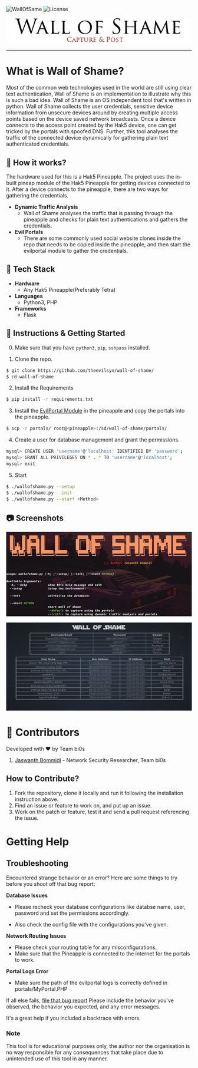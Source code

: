 ![WallOfSame](https://img.shields.io/static/v1?label=Wall%20of%20Shame&message=v1.0&color=RED)
![License](https://img.shields.io/github/license/mashape/apistatus.svg)


<p align="center">

  <img src="./Images/logo.png">
</p>



---


# What is Wall of Shame?
Most of the common web technologies used in the world are still using clear text authentication, Wall of Shame is an implementation to illustrate why this is such a bad idea. Wall of Shame is an OS independent tool that's written in python. Wall of Shame collects the user credentials, sensitive device information from unsecure devices around by creating multiple access points based on the device saved network broadcasts. Once a device connects to the access point created by the Hak5 device, one can get tricked by the portals with spoofed DNS. Further, this tool analyses the traffic of the connected device dynamically for gathering plain text authenticated credentials.


## :book: How it works?
The hardware used for this is a Hak5 Pineapple. The project uses the in-built pineap module of the Hak5 Pineapple for getting devices connected to it. After a device connects to the pineapple, there are two ways for gathering the credentials.
- **Dynamic Traffic Analysis**
  * Wall of Shame analyses the traffic that is passing through the pineapple and checks for plain text authentications and gathers the credentials.
- **Evil Portals**
  * There are some commonly used social website clones inside the repo that needs to be copied inside the pineapple, and then start the evilportal module to gather the credentials.

## :wrench: Tech Stack
- **Hardware**
  * Any Hak5 Pineapple(Preferably Tetra)
- **Languages**
  * Python3, PHP
- **Frameworks**
  * Flask


 ## :minidisc: Instructions & Getting Started

0. Make sure that you have `python3`, `pip`, `sshpass` installed.

1. Clone the repo.
 ```bash
 $ git clone https://github.com/theevilsyn/wall-of-shame/
 $ cd wall-of-Shame
 ```

2. Install the Requirements
```bash
$ pip install -r requirements.txt
```
3. Install the [EvilPortal Module](https://github.com/frozenjava/EvilPortalNano) in the pineapple and copy the portals into the pineapple.
```bash
$ scp -r portals/ root@<pineapple>:/sd/wall-of-shame/portals/
```
4. Create a user for database management and grant the permissions.
```bash
mysql> CREATE USER 'username'@'localhost' IDENTIFIED BY 'password';
mysql> GRANT ALL PRIVILEGES ON * . * TO 'username'@'localhost';
mysql> exit
```

5. Start
```bash
$ ./wallofshame.py --setup
$ ./wallofshame.py --init
$ ./wallofshame.py --start <Method>
```


## :camera: Screenshots

![Screenshot1](./Images/Screenshot1.png)

![Screenshot2](./Images/Screenshot2.png)

# :gem: Contributors
Developed with :hearts: by Team bi0s

1. [Jaswanth Bommidi](https://twitter.com/theevilsyn) - Network Security Researcher, Team bi0s

## How to Contribute?
1. Fork the repository, clone it locally and run it following the installation instruction above.
2. Find an issue or feature to work on, and put up an issue.
3. Work on the patch or feature, test it and send a pull request referencing the issue.


# Getting Help

## Troubleshooting

Encountered strange behavior or an error? Here are some things to try before you
shoot off that bug report:

**Database Issues**
* Please recheck your database configurations like databse name, user, password and set the permissions accordingly.


* Also check the config file with the configurations you've given.

**Network Routing Issues**
* Please check your routing table for any misconfigurations.
* Make sure that the Pineapple is connected to the internet for the portals to work.

**Portal Logs Error**
* Make sure the path of the evilportal logs is correctly defined in portals/MyPortal.PHP


If all else fails, [file that bug report](https://github.com/teambi0s/wall-of-shame/issues/new) Please include the
behavior you've observed, the behavior you expected, and any error messages.

It's a great help if you included a backtrace with errors.

### Note
This tool is for educational purposes only, the author nor the organisation is no way responsible for any consequences that take place due to unintended use of this tool in any manner.
